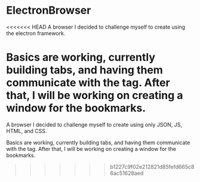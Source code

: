 # ElectronBrowser

<<<<<<< HEAD
A browser I decided to challenge myself to create using the electron framework.

Basics are working, currently building tabs, and having them communicate with the tag.
After that, I will be working on creating a window for the bookmarks.
=======
A browser I decided to challenge myself to create using only JSON, JS, HTML, and CSS.

Basics are working, currently building tabs, and having them communicate with the <webview> tag.
  After that, I will be working on creating a window for the bookmarks.
>>>>>>> b1227c9f02e212821d85fefd665c86ac51628aed
